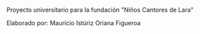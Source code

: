 Proyecto universitario para la fundación "Niños Cantores de Lara"

Elaborado por:
Mauricio Istúriz
Oriana Figueroa 